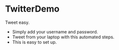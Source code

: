 # TwitterDemo
Tweet easy.

- Simply add your username and password.
- Tweet from your laptop with this automated steps.
- This is easy to set up.


